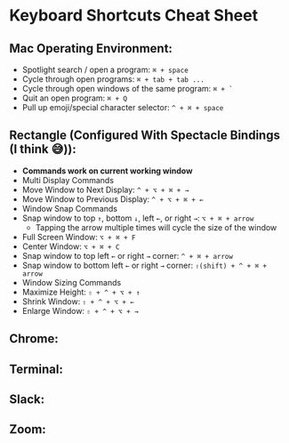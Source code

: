# Keyboard Shortcuts Cheat Sheet

## Mac Operating Environment:
 * Spotlight search / open a program: `⌘ + space`
 * Cycle through open programs: `⌘ + tab + tab ...`
 * Cycle through open windows of the same program: ``⌘ + ` ``
 * Quit an open program: `⌘ + Q`
 * Pull up emoji/special character selector: `^ + ⌘ + space`

## Rectangle (Configured With Spectacle Bindings (I think 😅)):
 * **Commands work on current working window**
 * Multi Display Commands
  * Move Window to Next Display: `^ + ⌥ + ⌘ + →`
  * Move Window to Previous Display: `^ + ⌥ + ⌘ + ←`
 * Window Snap Commands
  * Snap window to top `↑`, bottom `↓`, left `←`, or right `→`: `⌥ + ⌘ + arrow`
    * Tapping the arrow multiple times will cycle the size of the window
  * Full Screen Window: `⌥ + ⌘ + F`
  * Center Window: `⌥ + ⌘ + C`
  * Snap window to top left `←` or right `→` corner: `^ + ⌘ + arrow`
  * Snap window to bottom left `←` or right `→` corner: `⇧(shift) + ^ + ⌘ + arrow`
 * Window Sizing Commands
  * Maximize Height: `⇧ + ^ + ⌥ + ↑`
  * Shrink Window: `⇧ + ^ + ⌥ + ←`
  * Enlarge Window: `⇧ + ^ + ⌥ + →`

## Chrome:

## Terminal:

## Slack:

## Zoom:
